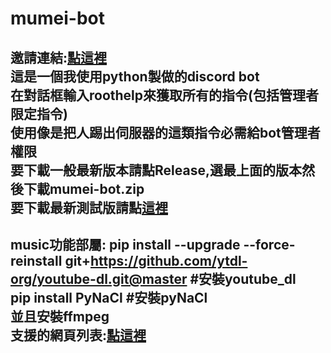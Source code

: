 # mumei-bot
邀請連結:[點這裡](https://discord.com/api/oauth2/authorize?client_id=999157840063242330&permissions=318364711936&scope=bot)    
這是一個我使用python製做的discord bot  
在對話框輸入roothelp來獲取所有的指令(包括管理者限定指令)  
使用像是把人踢出伺服器的這類指令必需給bot管理者權限  
要下載一般最新版本請點Release,選最上面的版本然後下載mumei-bot.zip  
要下載最新測試版請點[這裡](https://github.com/aishukander/mumei-bot/archive/refs/heads/main.zip)  
---------------------------------------------------------------------------------------------
music功能部屬:
pip install --upgrade --force-reinstall git+https://github.com/ytdl-org/youtube-dl.git@master #安裝youtube_dl  
pip install PyNaCl #安裝pyNaCl  
並且安裝ffmpeg  
支援的網頁列表:[點這裡](https://rg3.github.io/youtube-dl/supportedsites.html)  
---------------------------------------------------------------------------------------------
